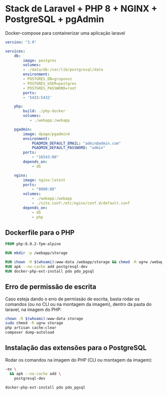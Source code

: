 # Stack de Laravel + PHP 8 + NGINX + PostgreSQL + pgAdmin

Docker-compose para containerizar uma aplicação laravel

```yml
version: "3.9"

services:
    db:    
        image: postgres
        volumes:
        - ./data/db:/var/lib/postgresql/data
        environment:
        - POSTGRES_DB=grupovoz
        - POSTGRES_USER=postgres
        - POSTGRES_PASSWORD=root
        ports:
        - '5433:5432'

    php:        
        build: ./php-docker        
        volumes: 
           - ./webapp:/webapp

    pgadmin:
        image: dpage/pgadmin4
        environment:
            PGADMIN_DEFAULT_EMAIL: "admin@admin.com"
            PGADMIN_DEFAULT_PASSWORD: "admin"
        ports:
            - "16543:80"
        depends_on:
            - db

    nginx:
        image: nginx:latest
        ports:
            - "8080:80"
        volumes:
            - ./webapp:/webapp
            - ./site.conf:/etc/nginx/conf.d/default.conf
        depends_on:
            - db     
            - php           
```

## Dockerfile para o PHP
```Dockerfile
FROM php:8.0.2-fpm-alpine

RUN mkdir -p /webapp/storage

RUN chown -R $(whoami):www-data /webapp/storage && chmod -R ug+w /webapp/storage
RUN apk --no-cache add postgresql-dev
RUN docker-php-ext-install pdo pdo_pgsql
```

## Erro de permissão de escrita
Caso esteja dando o erro de permissão de escrita, basta rodar os comandos (ou no CLI ou na montagem da imagem), dentro da pasta do laravel, na imagem do PHP:

```sh
chown -R $(whoami):www-data storage
sudo chmod -R ug+w storage
php artisan cache:clear
composer dump-autoload
```

## Instalação das extensões para o PostgreSQL
Rodar os comandos na imagem do PHP (CLI ou montagem da imagem):
```sh
-ex \
  && apk --no-cache add \
    postgresql-dev

docker-php-ext-install pdo pdo_pgsql
```
